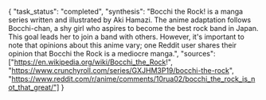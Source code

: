 {
    "task_status": "completed",
    "synthesis": "Bocchi the Rock! is a manga series written and illustrated by Aki Hamazi. The anime adaptation follows Bocchi-chan, a shy girl who aspires to become the best rock band in Japan. This goal leads her to join a band with others. However, it's important to note that opinions about this anime vary; one Reddit user shares their opinion that Bocchi the Rock is a mediocre manga.",
    "sources": ["https://en.wikipedia.org/wiki/Bocchi_the_Rock!", "https://www.crunchyroll.com/series/GXJHM3P19/bocchi-the-rock", "https://www.reddit.com/r/anime/comments/10rua02/bocchi_the_rock_is_not_that_great/"]
}